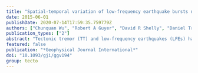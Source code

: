```yaml
---
title: "Spatial-temporal variation of low-frequency earthquake bursts near Parkfield, California"
date: 2015-06-01
publishDate: 2020-07-14T17:59:35.759779Z
authors: ["Chunquan Wu", "Robert A Guyer", "David R Shelly", "Daniel Trugman", "wbfrank", "Joan Gomberg", "Paul A Johnson"]
publication_types: ["2"]
abstract: "Tectonic tremor (TT) and low-frequency earthquakes (LFEs) have been found in the deeper crust of various tectonic environments globally in the last decade. The spatial-temporal behaviour of LFEs provides insight into deep fault zone processes. In this study, we examine recurrence times from a 12-yr catalogue of 88 LFE families with $∼$730 000 LFEs in the vicinity of the Parkfield section of the San Andreas Fault (SAF) in central California. We apply an automatic burst detection algorithm to the LFE recurrence times to identify the clustering behaviour of LFEs (LFE bursts) in each family. We find that the burst behaviours in the northern and southern LFE groups differ. Generally, the northern group has longer burst duration but fewer LFEs per burst, while the southern group has shorter burst duration but more LFEs per burst. The southern group LFE bursts are generally more correlated than the northern group, suggesting more coherent deep fault slip and relatively simpler deep fault structure beneath the locked section of SAF. We also found that the 2004 Parkfield earthquake clearly increased the number of LFEs per burst and average burst duration for both the northern and the southern groups, with a relatively larger effect on the northern group. This could be due to the weakness of northern part of the fault, or the northwesterly rupture direction of the Parkfield earthquake."
featured: false
publication: "*Geophysical Journal International*"
doi: "10.1093/gji/ggv194"
group: tecto
---
```


